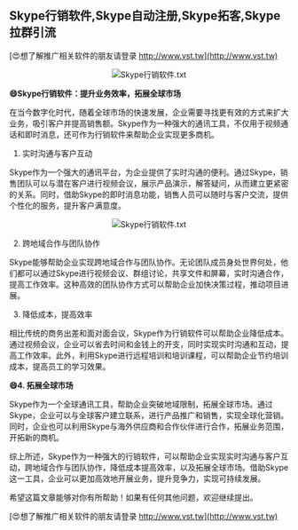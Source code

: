## **Skype行销软件,Skype自动注册,Skype拓客,Skype拉群引流**

[😍想了解推广相关软件的朋友请登录 http://www.vst.tw](http://www.vst.tw)

 <center><img src="https://vst.tw/MP4/tuiguang/png/4.png" alt="Skype行销软件.txt"></center>

**😄Skype行销软件：提升业务效率，拓展全球市场**

在当今数字化时代，随着全球市场的快速发展，企业需要寻找更有效的方式来扩大业务，吸引客户并提高销售额。Skype作为一种强大的通讯工具，不仅用于视频通话和即时消息，还可作为行销软件来帮助企业实现更多商机。

1. 实时沟通与客户互动

Skype作为一个强大的通讯平台，为企业提供了实时沟通的便利。通过Skype，销售团队可以与潜在客户进行视频会议，展示产品演示，解答疑问，从而建立更紧密的关系。同时，借助Skype的即时消息功能，销售人员可以随时与客户交流，提供个性化的服务，提升客户满意度。

 <center><img src="https://vst.tw/MP4/tuiguang/png/0.png" alt="Skype行销软件.txt"></center>

2. 跨地域合作与团队协作

Skype能够帮助企业实现跨地域合作与团队协作。无论团队成员身处世界何处，他们都可以通过Skype进行视频会议、群组讨论，共享文件和屏幕，实时沟通合作，提高工作效率。这种高效的团队协作方式可以帮助企业加快决策过程，推动项目进展。

3. 降低成本，提高效率

相比传统的商务出差和面对面会议，Skype作为行销软件可以帮助企业降低成本。通过视频会议，企业可以省去时间和金钱上的开支，同时实现实时沟通和互动，提高工作效率。此外，利用Skype进行远程培训和培训课程，可以帮助企业节约培训成本，提高员工的学习效果。

**😄4. 拓展全球市场**

Skype作为一个全球通讯工具，帮助企业突破地域限制，拓展全球市场。通过Skype，企业可以与全球客户建立联系，进行产品推广和销售，实现全球化营销。同时，企业也可以利用Skype与海外供应商和合作伙伴进行合作，拓展业务范围，开拓新的商机。

综上所述，Skype作为一种强大的行销软件，可以帮助企业实现实时沟通与客户互动，跨地域合作与团队协作，降低成本提高效率，以及拓展全球市场。借助Skype这一工具，企业可以更加高效地开展业务，提升竞争力，实现可持续发展。

希望这篇文章能够对你有所帮助！如果有任何其他问题，欢迎继续提出。

[😍想了解推广相关软件的朋友请登录 http://www.vst.tw](http://www.vst.tw)



